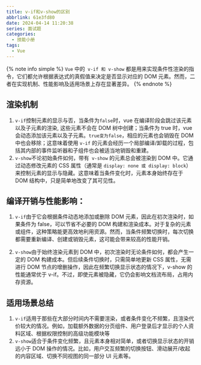 ```yaml
---
title: v-if和v-show的区别
abbrlink: 61e3fd80
date: 2024-04-14 11:20:38
series: 面试题
categories:
  - 技能小册
tags:
  - Vue 
---
```


{% note info simple %}
`Vue` 中的` v-if 和 v-show` 都是用来实现条件性渲染的指令，它们都允许根据表达式的真假值来决定是否显示对应的 DOM 元素。然而，二者在实现机制、性能影响及适用场景上存在显著差异。
{% endnote %}


## 渲染机制

1. `v-if`控制元素的显示与否，当条件为`false`时，vue 在编译阶段会跳过该元素以及子元素的渲染, 这些元素不会在 DOM 树中创建；当条件为 true 时，vue 会动态添加该元素以及子元素。`true变为false`，相应的元素也会销毁在 DOM 中也会移除；这意味着使用 `v-if` 的元素会经历一个局部编译/卸载的过程，包括其内部的事件监听器和子组件也会被适当地销毁和重建。
2. `v-show`不论初始条件如何，带有` v-show` 的元素总会被渲染到 DOM 中。它通过动态修改元素的 CSS 属性（通常是 `display: none 或 display: block`）来控制元素的显示与隐藏。这意味着当条件变化时，元素本身始终存在于 DOM 结构中，只是简单地改变了其可见性。

## 编译开销与性能影响：

1. `v-if`由于它会根据条件动态地添加或删除 DOM 元素，因此在初次渲染时，如果条件为 false，可以节省不必要的 DOM 构建和渲染成本。对于复杂的元素或组件，这种策略能更高效地利用资源。然而，当条件频繁切换时，每次切换都需要重新编译、创建或销毁元素，这可能会带来较高的性能开销。

2. `v-show`由于始终渲染元素到 DOM 中，初次渲染时无论条件如何，都会产生一定的 DOM 构建成本。但后续条件切换时，只需简单地更新 CSS 属性，无需进行 DOM 节点的增删操作，因此在频繁切换显示状态的情况下，v-show 的性能通常优于 v-if。不过，即使元素被隐藏，它仍会影响文档流布局，占用内存资源。

## 适用场景总结

1. `v-if`适用于那些在大部分时间内不需要渲染，或者条件变化不频繁，且渲染代价较大的情况。例如，加载额外数据的分页组件、用户登录后才显示的个人资料区域、根据权限控制的高级功能模块等
2. `v-show`适合于条件变化频繁，且元素本身相对简单，或者切换显示状态的开销远小于 DOM 操作的情况。比如，用户交互频繁的切换按钮、滑动展开/收起的内容区域、切换不同视图的同一部分 UI 元素等。
